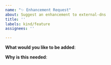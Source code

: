 ```yaml
---
name: "✨ Enhancement Request"
about: Suggest an enhancement to external-dns
title: ''
labels: kind/feature
assignees: ''

---
```


<!-- Please only use this template for submitting enhancement requests. This can be something like a new provider or a new gateway.  -->

**What would you like to be added**:

**Why is this needed**:

